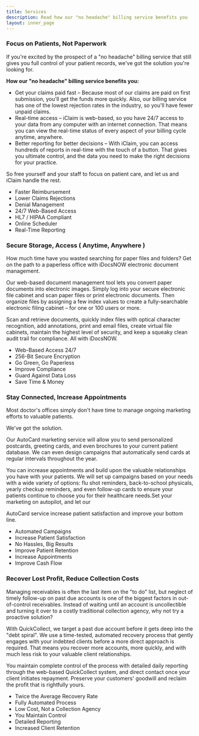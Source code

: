 ```yaml
---
title: Services
description: Read how our "no headache" billing service benefits you
layout: inner_page
---
```


### Focus on Patients, Not Paperwork

If you're excited by the prospect of a "no headache" billing service that still gives you full control of your patient records, we've got the solution you're looking for.

**How our "no headache" billing service benefits you:**

- Get your claims paid fast – Because most of our claims are paid on first submission, you'll get the funds more quickly. Also, our billing service has one of the lowest rejection rates in the industry, so you'll have fewer unpaid claims.​
- Real-time access – iClaim is web-based, so you have 24/7 access to your data from any computer with an internet connection. That means you can view the real-time status of every aspect of your billing cycle anytime, anywhere.​
- Better reporting for better decisions – With iClaim, you can access hundreds of reports in real-time with the touch of a button. That gives you ultimate control, and the data you need to make the right decisions for your practice.​

So free yourself and your staff to focus on patient care, and let us and iClaim handle the rest.

- Faster Reimbursement
- Lower Claims Rejections
- Denial Management
- 24/7 Web-Based Access
- HL7 / HIPAA Compliant
- Online Scheduler
- Real-Time Reporting


### Secure Storage, Access ( Anytime, Anywhere​ )

How much time have you wasted searching for paper files and folders? Get on the path to a paperless office with iDocsNOW electronic document management.

Our web-based document management tool lets you convert paper documents into electronic images. Simply log into your secure electronic file cabinet and scan paper files or print electronic documents. Then organize files by assigning a few index values to create a fully-searchable electronic filing cabinet – for one or 100 users or more.

Scan and retrieve documents, quickly index files with optical character recognition, add annotations, print and email files, create virtual file cabinets, maintain the highest level of security, and keep a squeaky clean audit trail for compliance. All with iDocsNOW.

- Web-Based Access 24/7
- 256-Bit Secure Encryption
- Go Green, Go Paperless
- Improve Compliance
- Guard Against Data Loss
- Save Time & Money

### Stay Connected, Increase Appointments

Most doctor's offices simply don't have time to manage ongoing marketing efforts to valuable patients.

We've got the solution.

Our AutoCard marketing service will allow you to send personalized postcards, greeting cards, and even brochures to your current patient database. We can even design campaigns that automatically send cards at regular intervals throughout the year.

You can increase appointments and build upon the valuable relationships you have with your patients. We will set up campaigns based on your needs with a wide variety of options: flu shot reminders, back-to-school physicals, yearly checkup reminders, and even follow-up cards to ensure your patients continue to choose you for their healthcare needs.Set your marketing on autopilot, and let our

AutoCard service increase patient satisfaction and improve your bottom line.

- Automated Campaigns
- Increase Patient Satisfaction
- No Hassles, Big Results
- Improve Patient Retention
- Increase Appointments
- Improve Cash Flow

### Recover Lost Profit, Reduce Collection Costs

Managing receivables is often the last item on the "to do" list, but neglect of timely follow-up on past due accounts is one of the biggest factors in out-of-control receivables. Instead of waiting until an account is uncollectible and turning it over to a costly traditional collection agency, why not try a proactive solution?

With QuickCollect, we target a past due account before it gets deep into the "debt spiral". We use a time-tested, automated recovery process that gently engages with your indebted clients before a more direct approach is required. That means you recover more accounts, more quickly, and with much less risk to your valuable client relationships.

You maintain complete control of the process with detailed daily reporting through the web-based QuickCollect system, and direct contact once your client initiates repayment. Preserve your customers' goodwill and reclaim the profit that is rightfully yours.

- Twice the Average Recovery Rate
- Fully Automated Process
- Low Cost, Not a Collection Agency
- You Maintain Control
- Detailed Reporting
- Increased Client Retention